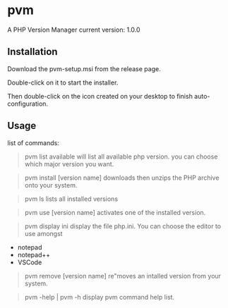 # pvm
A PHP Version Manager
current version: 1.0.0

## Installation
Download the pvm-setup.msi from the release page.

Double-click on it to start the installer.

Then double-click on the icon created on your desktop to finish auto-configuration.


## Usage
list of commands:

>pvm list available
will list all available php version. you can choose which major version you want.

>pvm install [version name]
downloads then unzips the PHP archive onto your system.

>pvm ls
lists all installed versions

>pvm use [version name]
activates one of the installed version.

>pvm display ini
display the file php.ini. You can choose the editor to use amongst 
  - notepad
  - notepad++
  - VSCode

>pvm remove [version name]
re"moves an intalled version from your system.

>pvm -help | pvm -h
display pvm command help list.